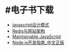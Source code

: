 #电子书下载
=====
+ [javascript设计模式](http://vdisk.weibo.com/s/pbhkN)
+ [Redis与网站架构](http://vdisk.weibo.com/s/qYpvg)
+ [Maintainable.JavaScript](http://vdisk.weibo.com/s/o3Kpi)
+ [Node.js开发指南_中文正版](http://vdisk.weibo.com/s/n9jHL)

